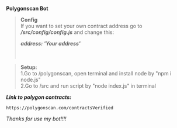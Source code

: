 **Polygonscan Bot**

> **Config**    
> If you want to set your own contract address go to ***/src/config/config.js*** and change this:  
>     
> ***address: 'Your address'***       
> <br/>
> <br/>        

> **Setup:**    
> 1.Go to /polygonscan, open terminal and install node by "npm i node.js"          
> 2.Go to /src and run script by "node index.js" in terminal        

***Link to polygon contracts:***
```
https://polygonscan.com/contractsVerified
```

*Thanks for use my bot!!!!*
